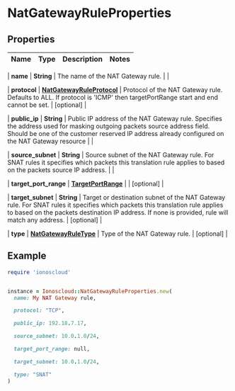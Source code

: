 # NatGatewayRuleProperties

## Properties

| Name | Type | Description | Notes |
| ---- | ---- | ----------- | ----- |

| **name** | **String** | The name of the NAT Gateway rule. |  |

| **protocol** | [**NatGatewayRuleProtocol**](NatGatewayRuleProtocol.md) | Protocol of the NAT Gateway rule. Defaults to ALL. If protocol is &#39;ICMP&#39; then targetPortRange start and end cannot be set. | [optional] |

| **public_ip** | **String** | Public IP address of the NAT Gateway rule. Specifies the address used for masking outgoing packets source address field. Should be one of the customer reserved IP address already configured on the NAT Gateway resource |  |

| **source_subnet** | **String** | Source subnet of the NAT Gateway rule. For SNAT rules it specifies which packets this translation rule applies to based on the packets source IP address. |  |

| **target_port_range** | [**TargetPortRange**](TargetPortRange.md) |  | [optional] |

| **target_subnet** | **String** | Target or destination subnet of the NAT Gateway rule. For SNAT rules it specifies which packets this translation rule applies to based on the packets destination IP address. If none is provided, rule will match any address. | [optional] |

| **type** | [**NatGatewayRuleType**](NatGatewayRuleType.md) | Type of the NAT Gateway rule. | [optional] |

## Example

```ruby
require 'ionoscloud'


instance = Ionoscloud::NatGatewayRuleProperties.new(
  name: My NAT Gateway rule,

  protocol: "TCP",

  public_ip: 192.18.7.17,

  source_subnet: 10.0.1.0/24,

  target_port_range: null,

  target_subnet: 10.0.1.0/24,

  type: "SNAT"
)
```

